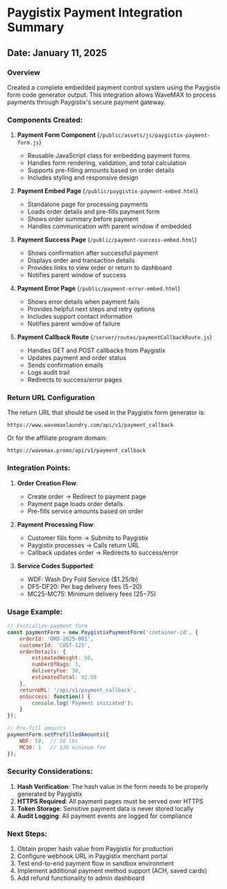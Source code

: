 # Paygistix Payment Integration Summary

## Date: January 11, 2025

### Overview
Created a complete embedded payment control system using the Paygistix form code generator output. This integration allows WaveMAX to process payments through Paygistix's secure payment gateway.

### Components Created:

1. **Payment Form Component** (`/public/assets/js/paygistix-payment-form.js`)
   - Reusable JavaScript class for embedding payment forms
   - Handles form rendering, validation, and total calculation
   - Supports pre-filling amounts based on order details
   - Includes styling and responsive design

2. **Payment Embed Page** (`/public/paygistix-payment-embed.html`)
   - Standalone page for processing payments
   - Loads order details and pre-fills payment form
   - Shows order summary before payment
   - Handles communication with parent window if embedded

3. **Payment Success Page** (`/public/payment-success-embed.html`)
   - Shows confirmation after successful payment
   - Displays order and transaction details
   - Provides links to view order or return to dashboard
   - Notifies parent window of success

4. **Payment Error Page** (`/public/payment-error-embed.html`)
   - Shows error details when payment fails
   - Provides helpful next steps and retry options
   - Includes support contact information
   - Notifies parent window of failure

5. **Payment Callback Route** (`/server/routes/paymentCallbackRoute.js`)
   - Handles GET and POST callbacks from Paygistix
   - Updates payment and order status
   - Sends confirmation emails
   - Logs audit trail
   - Redirects to success/error pages

### Return URL Configuration

The return URL that should be used in the Paygistix form generator is:

```
https://www.wavemaxlaundry.com/api/v1/payment_callback
```

Or for the affiliate program domain:
```
https://wavemax.promo/api/v1/payment_callback
```

### Integration Points:

1. **Order Creation Flow**:
   - Create order → Redirect to payment page
   - Payment page loads order details
   - Pre-fills service amounts based on order

2. **Payment Processing Flow**:
   - Customer fills form → Submits to Paygistix
   - Paygistix processes → Calls return URL
   - Callback updates order → Redirects to success/error

3. **Service Codes Supported**:
   - WDF: Wash Dry Fold Service ($1.25/lb)
   - DF5-DF20: Per bag delivery fees ($5-$20)
   - MC25-MC75: Minimum delivery fees ($25-$75)

### Usage Example:

```javascript
// Initialize payment form
const paymentForm = new PaygistixPaymentForm('container-id', {
    orderId: 'ORD-2025-001',
    customerId: 'CUST-123',
    orderDetails: {
        estimatedWeight: 50,
        numberOfBags: 3,
        deliveryFee: 30,
        estimatedTotal: 92.50
    },
    returnURL: '/api/v1/payment_callback',
    onSuccess: function() {
        console.log('Payment initiated');
    }
});

// Pre-fill amounts
paymentForm.setPrefilledAmounts({
    WDF: 50,  // 50 lbs
    MC30: 1   // $30 minimum fee
});
```

### Security Considerations:

1. **Hash Verification**: The hash value in the form needs to be properly generated by Paygistix
2. **HTTPS Required**: All payment pages must be served over HTTPS
3. **Token Storage**: Sensitive payment data is never stored locally
4. **Audit Logging**: All payment events are logged for compliance

### Next Steps:

1. Obtain proper hash value from Paygistix for production
2. Configure webhook URL in Paygistix merchant portal
3. Test end-to-end payment flow in sandbox environment
4. Implement additional payment method support (ACH, saved cards)
5. Add refund functionality to admin dashboard
